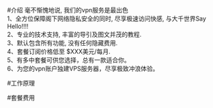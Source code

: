 #介绍
毫不惭愧地说,  我们的vpn服务是最出色  
1、全方位保障阁下网络隐私安全的同时, 尽享极速访问快感, 与大千世界Say Hello!!!!  
2、专业的技术支持, 丰富的导引及图文并茂的教程.  
3、默认包含所有功能, 没有任何隐藏费用.  
4、套餐订阅价格低至 $XXX美元/每月.  
5、有多中套餐可供您选择，总有一款适合你。  
6、为您的vpn账户独建VPS服务器，尽享极致冲浪体验。  


#工作原理


#套餐费用
